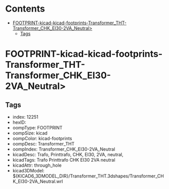 



Contents
========

* [FOOTPRINT-kicad-kicad-footprints-Transformer_THT-Transformer_CHK_EI30-2VA_Neutral>](#footprint-kicad-kicad-footprints-transformer_tht-transformer_chk_ei30-2va_neutral)
	* [Tags](#tags)

# FOOTPRINT-kicad-kicad-footprints-Transformer_THT-Transformer_CHK_EI30-2VA_Neutral>

## Tags

- index: 12251
- hexID: 
- oompType: FOOTPRINT
- oompSize: kicad
- oompColor: kicad-footprints
- oompDesc: Transformer_THT
- oompIndex: Transformer_CHK_EI30-2VA_Neutral
- kicadDesc: Trafo, Printtrafo, CHK, EI30, 2VA, neutral,
- kicadTags: Trafo Printtrafo CHK EI30 2VA neutral
- kicadAttr: through_hole
- kicad3DModel: ${KICAD6_3DMODEL_DIR}/Transformer_THT.3dshapes/Transformer_CHK_EI30-2VA_Neutral.wrl
